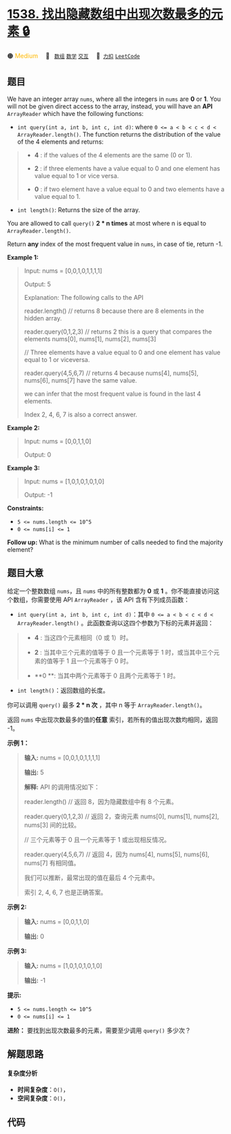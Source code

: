 # [1538. 找出隐藏数组中出现次数最多的元素 🔒](https://2xiao.github.io/leetcode-js/problem/1538.html)

🟠 <font color=#ffb800>Medium</font>&emsp; 🔖&ensp; [`数组`](/tag/array.md) [`数学`](/tag/math.md) [`交互`](/tag/interactive.md)&emsp; 🔗&ensp;[`力扣`](https://leetcode.cn/problems/guess-the-majority-in-a-hidden-array) [`LeetCode`](https://leetcode.com/problems/guess-the-majority-in-a-hidden-array)

## 题目

We have an integer array `nums`, where all the integers in `nums` are **0** or
**1**. You will not be given direct access to the array, instead, you will
have an **API** `ArrayReader` which have the following functions:

  * `int query(int a, int b, int c, int d)`: where `0 <= a < b < c < d < ArrayReader.length()`. The function returns the distribution of the value of the 4 elements and returns: 
> 
> * **4** : if the values of the 4 elements are the same (0 or 1).
> 
> * **2** : if three elements have a value equal to 0 and one element has value equal to 1 or vice versa.
> 
> * **0** : if two element have a value equal to 0 and two elements have a value equal to 1.
  * `int length()`: Returns the size of the array.

You are allowed to call `query()` **2 * n times** at most where n is equal to
`ArrayReader.length()`.

Return **any** index of the most frequent value in `nums`, in case of tie,
return -1.



**Example 1:**

> Input: nums = [0,0,1,0,1,1,1,1]
> 
> Output: 5
> 
> Explanation: The following calls to the API
> 
> reader.length() // returns 8 because there are 8 elements in the hidden array.
> 
> reader.query(0,1,2,3) // returns 2 this is a query that compares the elements nums[0], nums[1], nums[2], nums[3]
> 
> // Three elements have a value equal to 0 and one element has value equal to 1 or viceversa.
> 
> reader.query(4,5,6,7) // returns 4 because nums[4], nums[5], nums[6], nums[7] have the same value.
> 
> we can infer that the most frequent value is found in the last 4 elements.
> 
> Index 2, 4, 6, 7 is also a correct answer.

**Example 2:**

> Input: nums = [0,0,1,1,0]
> 
> Output: 0

**Example 3:**

> Input: nums = [1,0,1,0,1,0,1,0]
> 
> Output: -1

**Constraints:**

  * `5 <= nums.length <= 10^5`
  * `0 <= nums[i] <= 1`



**Follow up:** What is the minimum number of calls needed to find the majority
element?


## 题目大意

给定一个整数数组 `nums`，且 `nums` 中的所有整数都为 **0** 或 **1** 。你不能直接访问这个数组，你需要使用 API
`ArrayReader` ，该 API 含有下列成员函数：

  * `int query(int a, int b, int c, int d)`：其中 `0 <= a < b < c < d < ArrayReader.length()` 。此函数查询以这四个参数为下标的元素并返回： 
> 
> * **4** : 当这四个元素相同（0 或 1）时。
> 
> * **2**  : 当其中三个元素的值等于 0 且一个元素等于 1 时，或当其中三个元素的值等于 1 且一个元素等于 0 时。
> 
> * **0  **: 当其中两个元素等于 0 且两个元素等于 1 时。
  * `int length()`：返回数组的长度。

你可以调用 `query()` 最多 **2 * n 次** ，其中 n 等于 `ArrayReader.length()`。

返回 `nums` 中出现次数最多的值的**任意** 索引，若所有的值出现次数均相同，返回 -1。



**示例 1：**

> 
> 
> 
> 
> 
> **输入:** nums = [0,0,1,0,1,1,1,1]
> 
> **输出:** 5
> 
> **解释:** API 的调用情况如下：
> 
> reader.length() // 返回 8，因为隐藏数组中有 8 个元素。
> 
> reader.query(0,1,2,3) // 返回 2，查询元素 nums[0], nums[1], nums[2], nums[3] 间的比较。
> 
> // 三个元素等于 0 且一个元素等于 1 或出现相反情况。
> 
> reader.query(4,5,6,7) // 返回 4，因为 nums[4], nums[5], nums[6], nums[7] 有相同值。
> 
> 我们可以推断，最常出现的值在最后 4 个元素中。
> 
> 索引 2, 4, 6, 7 也是正确答案。
> 
> 

**示例 2:**

> 
> 
> 
> 
> 
> **输入:** nums = [0,0,1,1,0]
> 
> **输出:** 0
> 
> 

**示例 3:**

> 
> 
> 
> 
> 
> **输入:** nums = [1,0,1,0,1,0,1,0]
> 
> **输出:** -1
> 
> 



**提示:**

  * `5 <= nums.length <= 10^5`
  * `0 <= nums[i] <= 1`



**进阶：** 要找到出现次数最多的元素，需要至少调用 `query()` 多少次？


## 解题思路

#### 复杂度分析

- **时间复杂度**：`O()`，
- **空间复杂度**：`O()`，

## 代码

```javascript

```